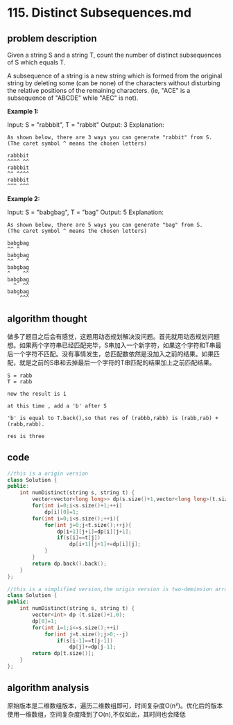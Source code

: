 # 115. Distinct Subsequences.md

## problem description

Given a string S and a string T, count the number of distinct subsequences of S which equals T.

A subsequence of a string is a new string which is formed from the original string by deleting some \(can be none\) of the characters without disturbing the relative positions of the remaining characters. \(ie, "ACE" is a subsequence of "ABCDE" while "AEC" is not\).

**Example 1:**

Input: S = "rabbbit", T = "rabbit" Output: 3 Explanation:

```text
As shown below, there are 3 ways you can generate "rabbit" from S.
(The caret symbol ^ means the chosen letters)

rabbbit
^^^^ ^^
rabbbit
^^ ^^^^
rabbbit
^^^ ^^^
```

**Example 2:**

Input: S = "babgbag", T = "bag" Output: 5 Explanation:

```text
As shown below, there are 5 ways you can generate "bag" from S.
(The caret symbol ^ means the chosen letters)

babgbag
^^ ^
babgbag
^^    ^
babgbag
^    ^^
babgbag
  ^  ^^
babgbag
    ^^^
```

## algorithm thought

做多了题目之后会有感觉，这题用动态规划解决没问题。首先就用动态规划问题想。如果两个字符串已经匹配完毕，S串加入一个新字符，如果这个字符和T串最后一个字符不匹配。没有事情发生，总匹配数依然是没加入之前的结果。如果匹配，就是之前的S串和去掉最后一个字符的T串匹配的结果加上之前匹配结果。

```text
S = rabb 
T = rabb

now the result is 1

at this time , add a 'b' after S

'b' is equal to T.back(),so that res of (rabbb,rabb) is (rabb,rab) + (rabb,rabb).

res is three
```

## code

```cpp
//this is a origin version
class Solution {
public:
    int numDistinct(string s, string t) {
        vector<vector<long long>> dp(s.size()+1,vector<long long>(t.size()+1));
        for(int i=0;i<s.size()+1;++i)
            dp[i][0]=1;
        for(int i=0;i<s.size();++i){
            for(int j=0;j<t.size();++j){
                dp[i+1][j+1]=dp[i][j+1];
                if(s[i]==t[j])
                    dp[i+1][j+1]+=dp[i][j];
            }
        }
        return dp.back().back();
    }
};

//this is a simplified version,the origin version is two-deminsion array. 
class Solution {
public:
    int numDistinct(string s, string t) {
        vector<int> dp (t.size()+1,0);
        dp[0]=1;
        for(int i=1;i<=s.size();++i)
            for(int j=t.size();j>0;--j)
                if(s[i-1]==t[j-1])
                    dp[j]+=dp[j-1];
        return dp[t.size()];
    }
};
```

## algorithm analysis

原始版本是二维数组版本，遍历二维数组即可，时间复杂度O\(n²\)。优化后的版本使用一维数组，空间复杂度降到了O\(n\),不仅如此，其时间也会降低

